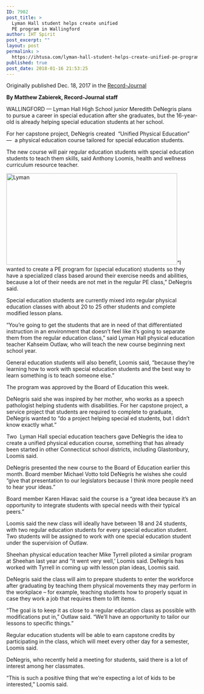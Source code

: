 ```yaml
---
ID: 7902
post_title: >
  Lyman Hall student helps create unified
  PE program in Wallingford
author: IHT Spirit
post_excerpt: ""
layout: post
permalink: >
  https://ihtusa.com/lyman-hall-student-helps-create-unified-pe-program-wallingford/
published: true
post_date: 2018-01-16 21:53:25
---
```

Originally published Dec. 18, 2017 in the <a href="http://www.myrecordjournal.com/News/Wallingford/Wallingford-News/Lyman-Hall-student-helps-create-new-unified-physical-education-in-Wallingford.html">Record-Journal</a>

<strong>By Matthew Zabierek, Record-Journal staff</strong>

WALLINGFORD — Lyman Hall High School junior Meredith DeNegris plans to pursue a career in special education after she graduates, but the 16-year-old is already helping special education students at her school.

For her capstone project, DeNegris created  “Unified Physical Education” —  a physical education course tailored for special education students.

The new course will pair regular education students with special education students to teach them skills, said Anthony Loomis, health and wellness curriculum resource teacher.

<!--more--><a href="https://ihtusa.com/wp-content/uploads/2018/01/Top-image-2.jpg"><img class="alignleft wp-image-7903" src="https://ihtusa.com/wp-content/uploads/2018/01/Top-image-2-300x161.jpg" alt="Lyman" width="450" height="241" /></a>“I wanted to create a PE program for (special education) students so they have a specialized class based around their exercise needs and abilities, because a lot of their needs are not met in the regular PE class,” DeNegris said.

Special education students are currently mixed into regular physical education classes with about 20 to 25 other students and complete modified lesson plans.

“You’re going to get the students that are in need of that differentiated instruction in an environment that doesn’t feel like it’s going to separate them from the regular education class,” said Lyman Hall physical education teacher Kahseim Outlaw, who will teach the new course beginning next school year.

General education students will also benefit, Loomis said, “because they’re learning how to work with special education students and the best way to learn something is to teach someone else.”

The program was approved by the Board of Education this week.

DeNegris said she was inspired by her mother, who works as a speech pathologist helping students with disabilities. For her capstone project, a service project that students are required to complete to graduate, DeNegris wanted to “do a project helping special ed students, but I didn’t know exactly what.”

Two  Lyman Hall special education teachers gave DeNegris the idea to create a unified physical education course, something that has already been started in other Connecticut school districts, including Glastonbury, Loomis said.

DeNegris presented the new course to the Board of Education earlier this month. Board member Michael Votto told DeNegris he wishes she could “give that presentation to our legislators because I think more people need to hear your ideas.”

Board member Karen Hlavac said the course is a “great idea because it’s an opportunity to integrate students with special needs with their typical peers.”

Loomis said the new class will ideally have between 18 and 24 students, with two regular education students for every special education student. Two students will be assigned to work with one special education student under the supervision of Outlaw.

Sheehan physical education teacher Mike Tyrrell piloted a similar program at Sheehan last year and “it went very well,’ Loomis said. DeNegris has worked with Tyrrell in coming up with lesson plan ideas, Loomis said.

DeNegris said the class will aim to prepare students to enter the workforce after graduating by teaching them physical movements they may perform in the workplace – for example, teaching students how to properly squat in case they work a job that requires them to lift items.

“The goal is to keep it as close to a regular education class as possible with modifications put in,” Outlaw said. “We’ll have an opportunity to tailor our lessons to specific things.”

Regular education students will be able to earn capstone credits by participating in the class, which will meet every other day for a semester, Loomis said.

DeNegris, who recently held a meeting for students, said there is a lot of interest among her classmates.

“This is such a positive thing that we’re expecting a lot of kids to be interested,” Loomis said.

&nbsp;